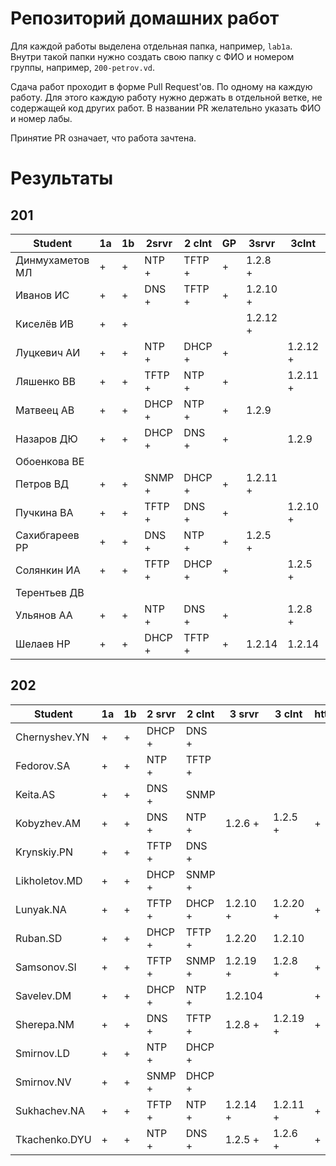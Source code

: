 # Репозиторий домашних работ

Для каждой работы выделена отдельная папка, например, `lab1a`.
Внутри такой папки нужно создать свою папку с ФИО и номером группы, например, `200-petrov.vd`.

Сдача работ проходит в форме Pull Request'ов.
По одному на каждую работу.
Для этого каждую работу нужно держать в отдельной ветке, не содержащей код других работ.
В названии PR желательно указать ФИО и номер лабы.

Принятие PR означает, что работа зачтена.

# Результаты

## 201

| Student         | 1a | 1b | 2srvr  | 2 clnt | GP | 3srvr    | 3clnt    | GP |
|-----------------|----|----|--------|--------|----|----------|----------|----|
| Динмухаметов МЛ | +  | +  | NTP +  | TFTP + | +  | 1.2.8 +  |          | +  |
| Иванов ИС       | +  | +  | DNS +  | TFTP + | +  | 1.2.10 + |          | +  |
| Киселёв ИВ      | +  | +  |        |        |    | 1.2.12 + |          | +  |
| Луцкевич АИ     | +  | +  | NTP +  | DHCP + | +  |          | 1.2.12 + | +  |
| Ляшенко ВВ      | +  | +  | TFTP + | NTP +  | +  |          | 1.2.11 + | +  |
| Матвеец АВ      | +  | +  | DHCP + | NTP +  | +  | 1.2.9    |          | +  |
| Назаров ДЮ      | +  | +  | DHCP + | DNS +  | +  |          | 1.2.9    |    |
| Обоенкова ВE    |    |    |        |        |    |          |          |    |
| Петров ВД       | +  | +  | SNMP + | DHCP + | +  | 1.2.11 + |          | +  |
| Пучкина ВА      | +  | +  | TFTP + | DNS +  | +  |          | 1.2.10 + | +  |
| Сахибгареев РР  | +  | +  | DNS +  | NTP +  | +  | 1.2.5 +  |          | +  |
| Солянкин ИА     | +  | +  | TFTP + | DHCP + | +  |          | 1.2.5 +  | +  |
| Терентьев ДВ    |    |    |        |        |    |          |          |    |
| Ульянов АА      | +  | +  | NTP +  | DNS +  | +  |          | 1.2.8 +  | +  |
| Шелаев НР       | +  | +  | DHCP + | TFTP + | +  | 1.2.14   | 1.2.14   |    |

## 202

| Student       | 1a | 1b | 2 srvr | 2 clnt | 3 srvr   | 3 clnt   | http |
| --            | -- | -- | --     | --     | --       | --       | --   |
| Chernyshev.YN | +  | +  | DHCP + | DNS +  |          |          |      |
| Fedorov.SA    | +  | +  | NTP +  | TFTP + |          |          |      |
| Keita.AS      | +  | +  | DNS +  | SNMP   |          |          |      |
| Kobyzhev.AM   | +  | +  | DNS +  | NTP +  | 1.2.6 +  | 1.2.5 +  | +    |
| Krynskiy.PN   | +  | +  | TFTP + | DNS +  |          |          |      |
| Likholetov.MD | +  | +  | DHCP + | SNMP + |          |          |      |
| Lunyak.NA     | +  | +  | TFTP + | DHCP + | 1.2.10 + | 1.2.20 + | +    |
| Ruban.SD      | +  | +  | DHCP + | TFTP + | 1.2.20   | 1.2.10   |      |
| Samsonov.SI   | +  | +  | TFTP + | SNMP + | 1.2.19 + | 1.2.8 +  | +    |
| Savelev.DM    | +  | +  | DHCP + | NTP +  | 1.2.104  |          | +    |
| Sherepa.NM    | +  | +  | DNS +  | TFTP + | 1.2.8 +  | 1.2.19 + | +    |
| Smirnov.LD    | +  | +  | NTP +  | DHCP + |          |          |      |
| Smirnov.NV    | +  | +  | SNMP + | DHCP + |          |          |      |
| Sukhachev.NA  | +  | +  | TFTP + | NTP +  | 1.2.14 + | 1.2.11 + | +    |
| Tkachenko.DYU | +  | +  | NTP +  | DNS +  | 1.2.5 +  | 1.2.6 +  | +    |
